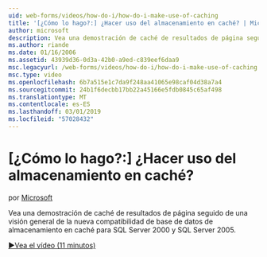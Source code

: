```yaml
---
uid: web-forms/videos/how-do-i/how-do-i-make-use-of-caching
title: '[¿Cómo lo hago?:] ¿Hacer uso del almacenamiento en caché? | Microsoft Docs'
author: microsoft
description: Vea una demostración de caché de resultados de página seguido de una visión general de la nueva compatibilidad de base de datos de almacenamiento en caché para SQL Server 2000 y SQL Server 2005.
ms.author: riande
ms.date: 01/16/2006
ms.assetid: 43939d36-0d3a-42b0-a9ed-c839eef6daa9
msc.legacyurl: /web-forms/videos/how-do-i/how-do-i-make-use-of-caching
msc.type: video
ms.openlocfilehash: 6b7a515e1c7da9f248aa41065e98caf04d38a7a4
ms.sourcegitcommit: 24b1f6decbb17bb22a45166e5fdb0845c65af498
ms.translationtype: MT
ms.contentlocale: es-ES
ms.lasthandoff: 03/01/2019
ms.locfileid: "57028432"
---
```

<a name="how-do-i-make-use-of-caching"></a>[¿Cómo lo hago?:] ¿Hacer uso del almacenamiento en caché?
====================
por [Microsoft](https://github.com/microsoft)

Vea una demostración de caché de resultados de página seguido de una visión general de la nueva compatibilidad de base de datos de almacenamiento en caché para SQL Server 2000 y SQL Server 2005.

[&#9654;Vea el vídeo (11 minutos)](https://channel9.msdn.com/Blogs/ASP-NET-Site-Videos/how-do-i-make-use-of-caching)
